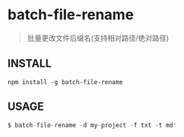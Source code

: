 # batch-file-rename

> 批量更改文件后缀名(支持相对路径/绝对路径)

## INSTALL

```shell
npm install -g batch-file-rename
```

## USAGE

```js
$ batch-file-rename -d my-project -f txt -t md'
```
